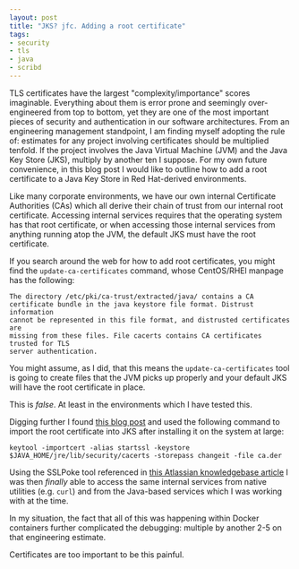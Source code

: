 ```yaml
---
layout: post
title: "JKS? jfc. Adding a root certificate"
tags:
- security
- tls
- java
- scribd
---
```



TLS certificates have the largest "complexity/importance" scores imaginable.
Everything about them is error prone and seemingly over-engineered from top to
bottom, yet they are one of the most important pieces of security and
authentication in our software architectures. From an engineering management
standpoint, I am finding myself adopting the rule of: estimates for any project
involving certificates should be multiplied tenfold. If the project involves
the Java Virtual Machine (JVM) and the Java Key Store (JKS), multiply by
another ten I suppose. For my own future convenience, in this blog post I would
like to outline how to add a root certificate to a Java Key Store in Red
Hat-derived environments.


Like many corporate environments, we have our own internal Certificate
Authorities (CAs) which all derive their chain of trust from our internal root
certificate. Accessing internal services requires that the operating system has
that root certificate, or when accessing those internal services from anything
running atop the JVM, the default JKS must have the root certificate.

If you search around the web for how to add root certificates, you might find
the `update-ca-certificates` command, whose CentOS/RHEl manpage has the
following:


    The directory /etc/pki/ca-trust/extracted/java/ contains a CA
    certificate bundle in the java keystore file format. Distrust information
    cannot be represented in this file format, and distrusted certificates are
    missing from these files. File cacerts contains CA certificates trusted for TLS
    server authentication.

You might assume, as I did, that this means the `update-ca-certificates` tool
is going to create files that the JVM picks up properly and your default JKS
will have the root certificate in place.

This is _false_. At least in the environments which I have tested this.


Digging further I found [this blog post](https://connect2id.com/blog/importing-ca-root-cert-into-jvm-trust-store) and used the following command to import the root certificate into JKS after installing it on the system at large:

    keytool -importcert -alias startssl -keystore $JAVA_HOME/jre/lib/security/cacerts -storepass changeit -file ca.der

Using the SSLPoke tool referenced in [this Atlassian knowledgebase
article](https://confluence.atlassian.com/kb/unable-to-connect-to-ssl-services-due-to-pkix-path-building-failed-779355358.html)
I was then _finally_ able to access the same internal services from native
utilities (e.g. `curl`) and from the Java-based services which I was working
with at the time.

In my situation, the fact that all of this was happening within Docker
containers further complicated the debugging: multiple by another 2-5 on that
engineering estimate.


Certificates are too important to be this painful.

